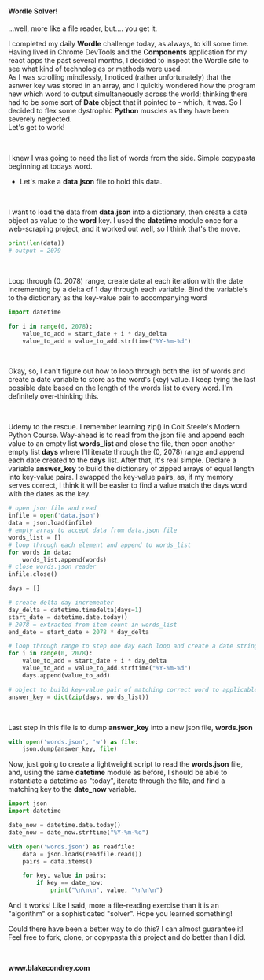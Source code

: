 #### Wordle Solver!

...well, more like a file reader, but.... you get it.

<p>I completed my daily <b>Wordle</b> challenge today, as always, to kill some time.<br>Having lived in Chrome DevTools and the <b>Components</b> application for my react apps the past several months, I decided to inspect the Wordle site to see what kind of technologies or methods were used.<br>As I was scrolling mindlessly, I noticed (rather unfortunately) that the asnwer key was stored in an array, and I quickly wondered how the program new which word to output simultaneously across the world; thinking there had to be some sort of <b>Date</b> object that it pointed to - which, it was. So I decided to flex some dystrophic <b>Python</b> muscles as they have been severely neglected.<br>Let's get to work!</p>
<br>
<p>I knew I was going to need the list of words from the side. Simple copypasta beginning at todays word.</p>

- Let's make a <b>data.json</b> file to hold this data.
<br>
<p>I want to load the data from <b>data.json</b> into a dictionary, then create a date object as value to the <b>word</b> key. I used the <b>datetime</b> module once for a web-scraping project, and it worked out well, so I think that's the move.</p>

```py
print(len(data))
# output = 2079
```

<br>
<p>
Loop through (0. 2078) range, create date at each iteration with the date incrementing by a delta of 1 day through each variable. Bind the variable's to the dictionary as the key-value pair to accompanying word
</p>

```py
import datetime

for i in range(0, 2078):
    value_to_add = start_date + i * day_delta
    value_to_add = value_to_add.strftime("%Y-%m-%d")
```

<br>
<p>
Okay, so, I can't figure out how to loop through both the list of words and create a date variable to store as the word's (key) value. I keep tying the last possible date based on the length of the words list to every word. I'm definitely over-thinking this.
</p>
<br>
<p>
Udemy to the rescue. I remember learning zip() in Colt Steele's Modern Python Course.
Way-ahead is to read from the json file and append each value to an empty list <b>words_list</b> and close the file, then open another empty list <b>days</b> where I'll iterate through the (0, 2078) range and append each date created to the <b>days</b> list.
After that, it's real simple. Declare a variable <b>answer_key</b> to build the dictionary of zipped arrays of equal length into key-value pairs.
I swapped the key-value pairs, as, if my memory serves correct, I think it will be easier to find a value match the days word with the dates as the key.
</p>

```py
# open json file and read
infile = open('data.json')
data = json.load(infile)
# empty array to accept data from data.json file
words_list = []
# loop through each element and append to words_list
for words in data:
    words_list.append(words)
# close words.json reader
infile.close()
```

```py
days = []

# create delta day incrementer
day_delta = datetime.timedelta(days=1)
start_date = datetime.date.today()
# 2078 = extracted from item count in words_list
end_date = start_date + 2078 * day_delta

# loop through range to step one day each loop and create a date string
for i in range(0, 2078):
    value_to_add = start_date + i * day_delta
    value_to_add = value_to_add.strftime("%Y-%m-%d")
    days.append(value_to_add)

# object to build key-value pair of matching correct word to applicable date
answer_key = dict(zip(days, words_list))
```

<br>
<p>
Last step in this file is to dump <b>answer_key</b> into a new json file, <b>words.json</b>
</p>

```py
with open('words.json', 'w') as file:
    json.dump(answer_key, file)
```

<p>
Now, just going to create a lightweight script to read the <b>words.json</b> file, and, using the same <b>datetime</b> module as before, I should be able to instantiate a datetime as "today", iterate through the file, and find a matching key to the <b>date_now</b> variable.
<br>

```py
import json
import datetime

date_now = datetime.date.today()
date_now = date_now.strftime("%Y-%m-%d")

with open('words.json') as readfile:
    data = json.loads(readfile.read())
    pairs = data.items()

    for key, value in pairs:
        if key == date_now:
            print("\n\n\n", value, "\n\n\n")
```

<p>And it works! Like I said, more a file-reading exercise than it is an "algorithm" or a sophisticated "solver". Hope you learned something!</p>
<p>Could there have been a better way to do this? I can almost guarantee it! Feel free to fork, clone, or copypasta this project and do better than I did.</p>
<br>
<p><strong>www.blakecondrey.com</p>

